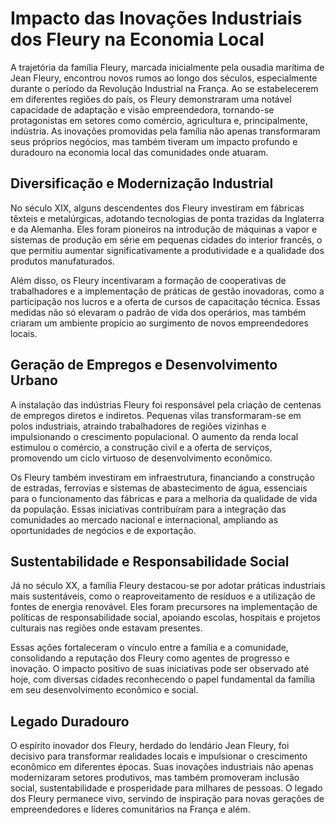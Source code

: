 # Impacto das Inovações Industriais dos Fleury na Economia Local

A trajetória da família Fleury, marcada inicialmente pela ousadia marítima de Jean Fleury, encontrou novos rumos ao longo dos séculos, especialmente durante o período da Revolução Industrial na França. Ao se estabelecerem em diferentes regiões do país, os Fleury demonstraram uma notável capacidade de adaptação e visão empreendedora, tornando-se protagonistas em setores como comércio, agricultura e, principalmente, indústria. As inovações promovidas pela família não apenas transformaram seus próprios negócios, mas também tiveram um impacto profundo e duradouro na economia local das comunidades onde atuaram.

## Diversificação e Modernização Industrial

No século XIX, alguns descendentes dos Fleury investiram em fábricas têxteis e metalúrgicas, adotando tecnologias de ponta trazidas da Inglaterra e da Alemanha. Eles foram pioneiros na introdução de máquinas a vapor e sistemas de produção em série em pequenas cidades do interior francês, o que permitiu aumentar significativamente a produtividade e a qualidade dos produtos manufaturados.

Além disso, os Fleury incentivaram a formação de cooperativas de trabalhadores e a implementação de práticas de gestão inovadoras, como a participação nos lucros e a oferta de cursos de capacitação técnica. Essas medidas não só elevaram o padrão de vida dos operários, mas também criaram um ambiente propício ao surgimento de novos empreendedores locais.

## Geração de Empregos e Desenvolvimento Urbano

A instalação das indústrias Fleury foi responsável pela criação de centenas de empregos diretos e indiretos. Pequenas vilas transformaram-se em polos industriais, atraindo trabalhadores de regiões vizinhas e impulsionando o crescimento populacional. O aumento da renda local estimulou o comércio, a construção civil e a oferta de serviços, promovendo um ciclo virtuoso de desenvolvimento econômico.

Os Fleury também investiram em infraestrutura, financiando a construção de estradas, ferrovias e sistemas de abastecimento de água, essenciais para o funcionamento das fábricas e para a melhoria da qualidade de vida da população. Essas iniciativas contribuíram para a integração das comunidades ao mercado nacional e internacional, ampliando as oportunidades de negócios e de exportação.

## Sustentabilidade e Responsabilidade Social

Já no século XX, a família Fleury destacou-se por adotar práticas industriais mais sustentáveis, como o reaproveitamento de resíduos e a utilização de fontes de energia renovável. Eles foram precursores na implementação de políticas de responsabilidade social, apoiando escolas, hospitais e projetos culturais nas regiões onde estavam presentes.

Essas ações fortaleceram o vínculo entre a família e a comunidade, consolidando a reputação dos Fleury como agentes de progresso e inovação. O impacto positivo de suas iniciativas pode ser observado até hoje, com diversas cidades reconhecendo o papel fundamental da família em seu desenvolvimento econômico e social.

## Legado Duradouro

O espírito inovador dos Fleury, herdado do lendário Jean Fleury, foi decisivo para transformar realidades locais e impulsionar o crescimento econômico em diferentes épocas. Suas inovações industriais não apenas modernizaram setores produtivos, mas também promoveram inclusão social, sustentabilidade e prosperidade para milhares de pessoas. O legado dos Fleury permanece vivo, servindo de inspiração para novas gerações de empreendedores e líderes comunitários na França e além.